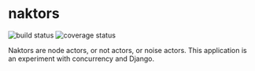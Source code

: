 naktors
=======

![build status](https://travis-ci.org/bensteinberg/naktors.svg?branch=master) ![coverage status](https://coveralls.io/repos/github/bensteinberg/naktors/badge.svg?branch=master&bust=1)

Naktors are node actors, or not actors, or noise actors. This
application is an experiment with concurrency and Django.
